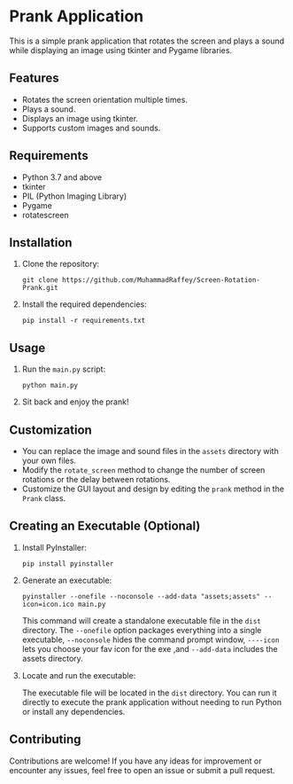 # Prank Application

This is a simple prank application that rotates the screen and plays a sound while displaying an image using tkinter and Pygame libraries.

## Features

- Rotates the screen orientation multiple times.
- Plays a sound.
- Displays an image using tkinter.
- Supports custom images and sounds.

## Requirements

- Python 3.7 and above
- tkinter
- PIL (Python Imaging Library)
- Pygame
- rotatescreen

## Installation

1. Clone the repository:

   ```
   git clone https://github.com/MuhammadRaffey/Screen-Rotation-Prank.git
   ```

2. Install the required dependencies:

   ```
   pip install -r requirements.txt
   ```

## Usage

1. Run the `main.py` script:

   ```
   python main.py
   ```

2. Sit back and enjoy the prank!

## Customization

- You can replace the image and sound files in the `assets` directory with your own files.
- Modify the `rotate_screen` method to change the number of screen rotations or the delay between rotations.
- Customize the GUI layout and design by editing the `prank` method in the `Prank` class.

## Creating an Executable (Optional)

1. Install PyInstaller:

   ```
   pip install pyinstaller
   ```

2. Generate an executable:

   ```
   pyinstaller --onefile --noconsole --add-data "assets;assets" --icon=icon.ico main.py
   ```

   This command will create a standalone executable file in the `dist` directory. The `--onefile` option packages everything into a single executable, `--noconsole` hides the command prompt window, `----icon` lets you choose your fav icon for the exe ,and `--add-data` includes the assets directory.

3. Locate and run the executable:

   The executable file will be located in the `dist` directory. You can run it directly to execute the prank application without needing to run Python or install any dependencies.

## Contributing

Contributions are welcome! If you have any ideas for improvement or encounter any issues, feel free to open an issue or submit a pull request.
